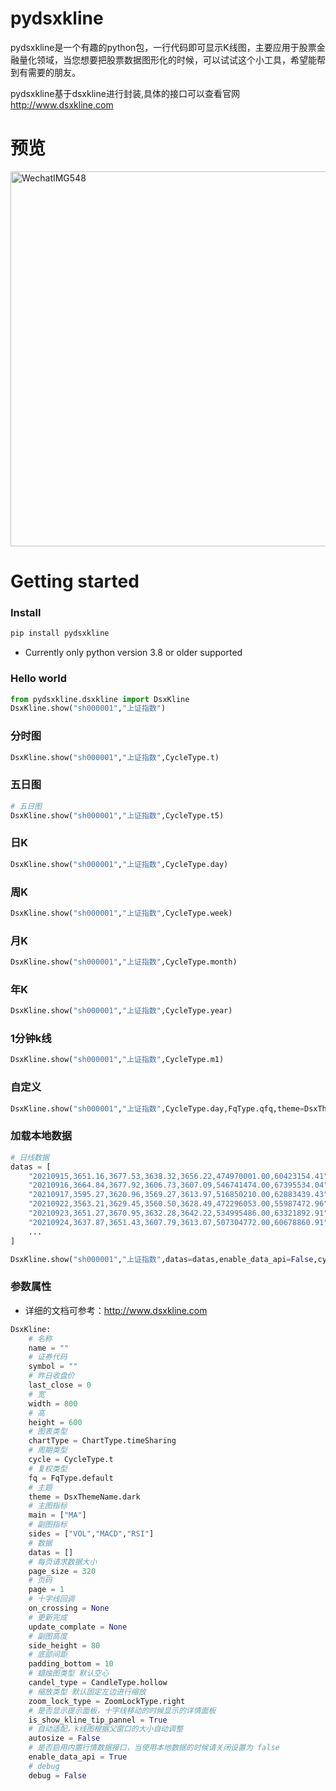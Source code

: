 # pydsxkline

pydsxkline是一个有趣的python包，一行代码即可显示K线图，主要应用于股票金融量化领域，当您想要把股票数据图形化的时候，可以试试这个小工具，希望能帮到有需要的朋友。

pydsxkline基于dsxkline进行封装,具体的接口可以查看官网 http://www.dsxkline.com

# 预览

<img width="600" alt="WechatIMG548" src="https://user-images.githubusercontent.com/105279193/211977193-cae8cb52-fcb6-4d95-b812-c07b157d91e7.png">

# Getting started

### Install

``` bash
pip install pydsxkline
```

- Currently only python version 3.8 or older supported 

### Hello world
``` python
from pydsxkline.dsxkline import DsxKline
DsxKline.show("sh000001","上证指数")
```
### 分时图
``` python
DsxKline.show("sh000001","上证指数",CycleType.t)
```

### 五日图
``` python
# 五日图
DsxKline.show("sh000001","上证指数",CycleType.t5)
```

### 日K
``` python
DsxKline.show("sh000001","上证指数",CycleType.day)
```

### 周K
``` python
DsxKline.show("sh000001","上证指数",CycleType.week)
```


### 月K
``` python
DsxKline.show("sh000001","上证指数",CycleType.month)
```

### 年K
``` python
DsxKline.show("sh000001","上证指数",CycleType.year)
```

### 1分钟k线
``` python
DsxKline.show("sh000001","上证指数",CycleType.m1)
```

### 自定义
``` python
DsxKline.show("sh000001","上证指数",CycleType.day,FqType.qfq,theme=DsxThemeName.white,sides["VOL","MACD","KDJ","RSI","WR","CCI","PSY","BIAS"],height=1600)
```

### 加载本地数据
``` python
# 日线数据
datas = [
    "20210915,3651.16,3677.53,3638.32,3656.22,474970001.00,60423154.41",
    "20210916,3664.84,3677.92,3606.73,3607.09,546741474.00,67395534.04",
    "20210917,3595.27,3620.96,3569.27,3613.97,516850210.00,62883439.43",
    "20210922,3563.21,3629.45,3560.50,3628.49,472296053.00,55987472.96",
    "20210923,3651.27,3670.95,3632.28,3642.22,534995486.00,63321892.91",
    "20210924,3637.87,3651.43,3607.79,3613.07,507304772.00,60678860.91",
    ...
]

DsxKline.show("sh000001","上证指数",datas=datas,enable_data_api=False,cycle=CycleType.day)
```

### 参数属性
- 详细的文档可参考：http://www.dsxkline.com
``` python
DsxKline:
    # 名称
    name = ""
    # 证券代码
    symbol = ""
    # 昨日收盘价
    last_close = 0
    # 宽
    width = 800
    # 高
    height = 600
    # 图表类型
    chartType = ChartType.timeSharing
    # 周期类型
    cycle = CycleType.t
    # 复权类型
    fq = FqType.default
    # 主题
    theme = DsxThemeName.dark
    # 主图指标
    main = ["MA"]
    # 副图指标
    sides = ["VOL","MACD","RSI"]
    # 数据
    datas = []
    # 每页请求数据大小
    page_size = 320
    # 页码
    page = 1
    # 十字线回调
    on_crossing = None
    # 更新完成
    update_complate = None
    # 副图高度
    side_height = 80
    # 底部间距
    padding_bottom = 10
    # 蜡烛图类型 默认空心
    candel_type = CandleType.hollow
    # 缩放类型 默认固定左边进行缩放
    zoom_lock_type = ZoomLockType.right
    # 是否显示提示面板，十字线移动的时候显示的详情面板
    is_show_kline_tip_pannel = True
    # 自动适配，k线图根据父窗口的大小自动调整
    autosize = False
    # 是否启用内置行情数据接口，当使用本地数据的时候请关闭设置为 false
    enable_data_api = True
    # debug
    debug = False
```
